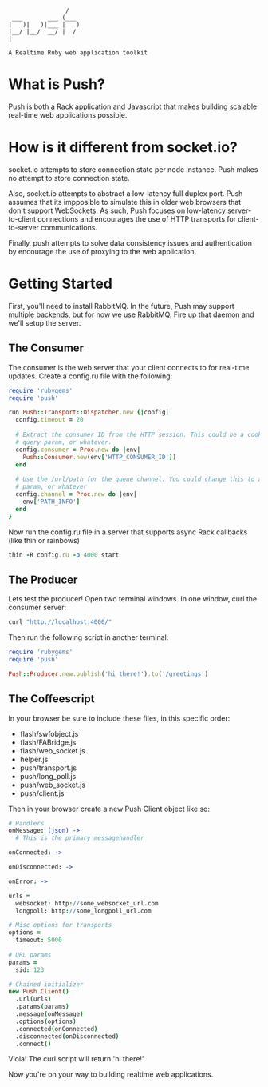                     /
     ___       ___ (___
    |   )|   )|___ |   )
    |__/ |__/  __/ |  /
    |
    
    A Realtime Ruby web application toolkit

# What is Push?

Push is both a Rack application and Javascript that makes building scalable real-time web applications possible.

# How is it different from socket.io?

socket.io attempts to store connection state per node instance. Push makes no attempt to store connection state.

Also, socket.io attempts to abstract a low-latency full duplex port. Push assumes that its impposible to simulate this in older web browsers that don't support WebSockets. As such, Push focuses on low-latency server-to-client connections and encourages the use of HTTP transports for client-to-server communications.

Finally, push attempts to solve data consistency issues and authentication by encourage the use of proxying to the web application.

# Getting Started

First, you'll need to install RabbitMQ. In the future, Push may support multiple backends, but for now we use RabbitMQ. Fire up that daemon and we'll setup the server.

## The Consumer

The consumer is the web server that your client connects to for real-time updates. Create a config.ru file with the following:

```ruby
require 'rubygems'
require 'push'

run Push::Transport::Dispatcher.new {|config|
  config.timeout = 20
  
  # Extract the consumer ID from the HTTP session. This could be a cookie
  # query param, or whatever.
  config.consumer = Proc.new do |env|
    Push::Consumer.new(env['HTTP_CONSUMER_ID'])
  end
  
  # Use the /url/path for the queue channel. You could change this to a query
  # param, or whatever
  config.channel = Proc.new do |env|
    env['PATH_INFO']
  end
}
```

Now run the config.ru file in a server that supports async Rack callbacks (like thin or rainbows)

```ruby
thin -R config.ru -p 4000 start
```

## The Producer

Lets test the producer! Open two terminal windows. In one window, curl the consumer server:

```sh
curl "http://localhost:4000/"
```

Then run the following script in another terminal:

```ruby
require 'rubygems'
require 'push'

Push::Producer.new.publish('hi there!').to('/greetings')
```

## The Coffeescript

In your browser be sure to include these files, in this specific order:

* flash/swfobject.js
* flash/FABridge.js
* flash/web_socket.js
* helper.js
* push/transport.js
* push/long_poll.js
* push/web_socket.js
* push/client.js

Then in your browser create a new Push Client object like so:

```coffeescript
# Handlers
onMessage: (json) ->
  # This is the primary messagehandler

onConnected: ->

onDisconnected: ->

onError: ->

urls = 
  websocket: http://some_websocket_url.com
  longpoll: http://some_longpoll_url.com

# Misc options for transports
options = 
  timeout: 5000
  
# URL params
params = 
  sid: 123

# Chained initializer
new Push.Client()
  .url(urls)
  .params(params)
  .message(onMessage)
  .options(options)
  .connected(onConnected)
  .disconnected(onDisconnected)
  .connect()
```


Viola! The curl script will return 'hi there!'

Now you're on your way to building realtime web applications.